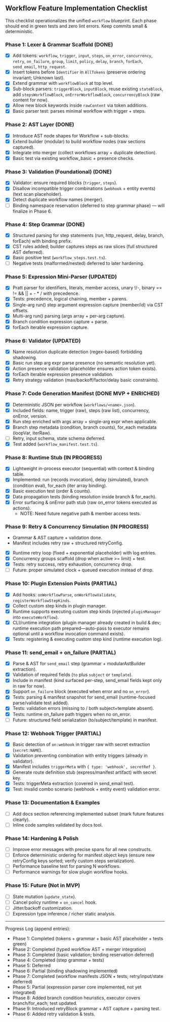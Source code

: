 ## Workflow Feature Implementation Checklist

This checklist operationalizes the unified `workflow` blueprint. Each phase should end in green tests and zero lint errors. Keep commits small & deterministic.

### Phase 1: Lexer & Grammar Scaffold (DONE)
- [x] Add tokens: `workflow`, `trigger`, `input`, `steps`, `on_error`, `concurrency`, `retry`, `on_failure`, `group`, `limit`, `policy`, `delay`, `branch`, `forEach`, `send_email`, `http_request`.
- [x] Insert tokens before `Identifier` in `AllTokens` (preserve ordering invariant; Unknown last).
- [x] Extend grammar with `workflowBlock` at top level.
- [x] Sub-block parsers: `triggerBlock`, `inputBlock`, reuse existing `stateBlock`, add `stepsWorkflowBlock`, `onErrorWorkflowBlock`, `concurrencyBlock` (raw content for now).
- [x] Allow new block keywords inside `rawContent` via token additions.
- [x] Basic parser test: parses minimal workflow with trigger + steps.

### Phase 2: AST Layer (DONE)
- [x] Introduce AST node shapes for Workflow + sub-blocks.
- [x] Extend builder (modular) to build workflow nodes (raw sections captured).
- [x] Integrate into merger (collect workflows array + duplicate detection).
- [x] Basic test via existing workflow_basic + presence checks.

### Phase 3: Validation (Foundational) (DONE)
- [x] Validator: ensure required blocks (`trigger`, `steps`).
- [x] Disallow incompatible trigger combinations (`webhook` + entity events) (text scan placeholder).
- [x] Detect duplicate workflow names (merger).
- [ ] Binding namespace reservation (deferred to step grammar phase) — will finalize in Phase 6.

### Phase 4: Step Grammar (DONE)
- [x] Structured parsing for step statements (run, http_request, delay, branch, forEach) with binding prefix.
- [x] CST rules added; builder captures steps as raw slices (full structured AST deferred).
- [x] Basic positive test (`workflow_steps.test.ts`).
- [ ] Negative tests (malformed/nested) deferred to later hardening.

### Phase 5: Expression Mini-Parser (UPDATED)
- [x] Pratt parser for identifiers, literals, member access, unary !/-, binary == != && || + - * / with precedence.
- [x] Tests: precedence, logical chaining, member + parens.
- [x] Single-arg run() step argument expression capture (member/id) via CST offsets.
- [x] Multi-arg run() parsing (args array + per-arg capture).
- [x] Branch condition expression capture + parse.
- [x] forEach iterable expression capture.

### Phase 6: Validator (UPDATED)
- [x] Name resolution duplicate detection (regex-based) forbidding shadowing.
- [x] Basic run step arg expr parse presence (no semantic resolution yet).
- [x] Action presence validation (placeholder ensures action token exists).
- [x] forEach iterable expression presence validation.
- [x] Retry strategy validation (max/backoff/factor/delay basic constraints).

### Phase 7: Code Generation Manifest (DONE MVP + ENRICHED)
- [x] Deterministic JSON per workflow (`workflows/<name>.json`).
- [x] Included fields: name, trigger (raw), steps (raw list), concurrency, onError, version.
- [x] Run step enriched with args array + single-arg expr when applicable.
- [x] Branch step metadata (condition, branch counts), for_each metadata (loopVar, iterRaw).
- [ ] Retry, input schema, state schema deferred.
- [x] Test added (`workflow_manifest.test.ts`).

### Phase 8: Runtime Stub (IN PROGRESS)
- [x] Lightweight in-process executor (sequential) with context & binding table.
- [x] Implemented: run (records invocation), delay (simulated), branch (condition eval), for_each (iter array binding).
- [x] Basic execution test (order & counts).
- [x] Data propagation tests (binding resolution inside branch & for_each).
- [x] Error surfacing & onError path stub (raw on_error tokens executed as actions).
	- NOTE: Need future negative path & member access tests.

### Phase 9: Retry & Concurrency Simulation (IN PROGRESS)
 - Grammar & AST capture + validation done.
 - Manifest includes retry raw + structured retryConfig.
 - [x] Runtime retry loop (fixed + exponential placeholder) with log entries.
 - [x] Concurrency groups scaffold (drop when active >= limit) + test.
 - [x] Tests: retry success, retry exhaustion, concurrency drop.
 - [ ] Future: proper simulated clock + queued execution instead of drop.

### Phase 10: Plugin Extension Points (PARTIAL)
- [x] Add hooks: `onWorkflowParse`, `onWorkflowValidate`, `registerWorkflowStepKinds`.
- [x] Collect custom step kinds in plugin manager.
- [x] Runtime supports executing custom step kinds (injected `pluginManager` into `executeWorkflow`).
- [x] CLI/runtime integration (plugin manager already created in build & dev; runtime execution path prepared—auto-pass to executor remains optional until a workflow invocation command exists).
- [x] Tests: registering & executing custom step kind (runtime execution log).

### Phase 11: send_email + on_failure (PARTIAL)
- [x] Parse & AST for `send_email` step (grammar + modularAstBuilder extraction).
- [x] Validation of required fields (`to` plus `subject` or `template`).
- [x] Include in manifest (kind surfaced per-step, send_email fields kept only in raw for now).
- [x] Support `on_failure` block (executed when error and no `on_error`).
- [x] Tests: parsing & manifest snapshot for send_email (runtime-focused parse/validate test added).
- [x] Tests: validation errors (missing to / both subject+template absent).
- [x] Tests: runtime on_failure path triggers when no on_error.
- [ ] Future: structured field serialization (to/subject/template) in manifest.

### Phase 12: Webhook Trigger (PARTIAL)
- [x] Basic detection of `on:webhook` in trigger raw with secret extraction (`secret:NAME`).
- [x] Validation preventing combination with entity triggers (already in validator).
- [x] Manifest includes `triggerMeta` with `{ type: 'webhook', secretRef }`.
- [x] Generate route definition stub (express/manifest artifact) with secret key.
- [x] Tests: triggerMeta extraction (covered in send_email test).
- [x] Test: invalid combo scenario (webhook + entity event) validation error.

### Phase 13: Documentation & Examples
- [ ] Add docs section referencing implemented subset (mark future features clearly).
- [ ] Inline code samples validated by docs tool.

### Phase 14: Hardening & Polish
- [ ] Improve error messages with precise spans for all new constructs.
- [ ] Enforce deterministic ordering for manifest object keys (ensure new retryConfig keys sorted; verify custom steps serialization).
- [ ] Performance baseline test for parsing N workflows.
- [ ] Performance warnings for slow plugin workflow hooks.

### Phase 15: Future (Not in MVP)
- [ ] State mutation (`update_state`).
- [ ] Cancel policy runtime + `on_cancel` hook.
- [ ] Jitter/backoff customization.
- [ ] Expression type inference / richer static analysis.

---
Progress Log (append entries):
- Phase 1: Completed (tokens + grammar + basic AST placeholder + tests green)
- Phase 2: Completed (typed workflow AST + merger integration)
- Phase 3: Completed (basic validation; binding reservation deferred)
- Phase 4: Completed (step grammar + tests)
- Phase 5: Deferred
- Phase 6: Partial (binding shadowing implemented)
- Phase 7: Completed (workflow manifests JSON + tests; retry/input/state deferred)
- Phase 5: Partial (expression parser core implemented, not yet integrated)
- Phase 8: Added branch condition heuristics, executor covers branch/for_each; test updated.
- Phase 9: Introduced retryBlock grammar + AST capture + parsing test.
- Phase 6: Added retry validation & tests.
